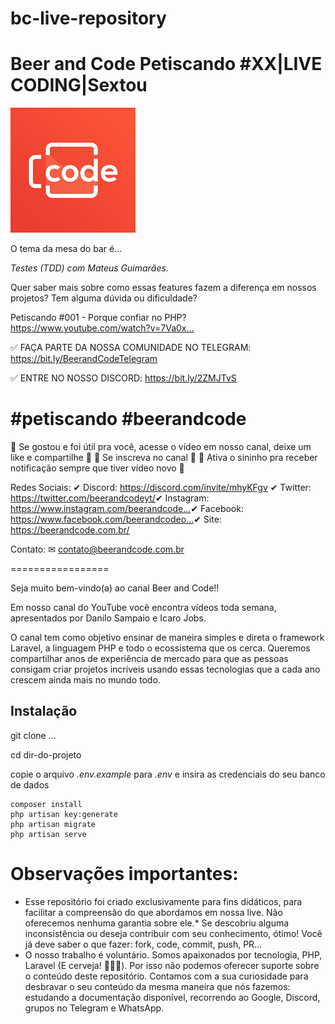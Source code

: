 # bc-live-repository
# Beer and Code Petiscando #XX|LIVE CODING|Sextou
![Beer-and-Code](./beer_and_code.png)

O tema da mesa do bar é...

*Testes (TDD) com Mateus Guimarães.*

Quer saber mais sobre como essas features fazem a diferença em nossos projetos? Tem alguma dúvida ou dificuldade?

Petiscando #001​ - Porque confiar no PHP? https://www.youtube.com/watch?v=7Va0x...​

✅ FAÇA PARTE DA NOSSA COMUNIDADE NO TELEGRAM: https://bit.ly/BeerandCodeTelegram​

✅ ENTRE NO NOSSO DISCORD: https://bit.ly/2ZMJTvS​

#petiscando​ #beerandcode​
=================
🍻 Se gostou e foi útil pra você, acesse o vídeo em nosso canal, deixe um like e compartilhe 🍻
🍻 Se inscreva no canal 🍻
🍻 Ativa o sininho pra receber notificação sempre que tiver vídeo novo 🍻

Redes Sociais:
✔ Discord: https://discord.com/invite/mhyKFgv
✔ Twitter: https://twitter.com/beerandcodeyt/​
✔ Instagram: https://www.instagram.com/beerandcode...​
✔ Facebook: https://www.facebook.com/beerandcodeo...​
✔ Site: https://beerandcode.com.br/​

Contato:
✉ contato@beerandcode.com.br

=================

Seja muito bem-vindo(a) ao canal Beer and Code!!

Em nosso canal do YouTube você encontra vídeos toda semana, apresentados por Danilo Sampaio e Icaro Jobs.

O canal tem como objetivo ensinar de maneira simples e direta o framework Laravel, a linguagem PHP e todo o ecossistema que os cerca. Queremos compartilhar anos de experiência de mercado para que as pessoas consigam criar projetos incríveis usando essas tecnologias que a cada ano crescem ainda mais no mundo todo.

## Instalação
git clone ...

cd dir-do-projeto

copie o arquivo *.env.example* para *.env* e insira as credenciais do seu banco de dados

```
composer install
php artisan key:generate
php artisan migrate
php artisan serve
```




# Observações importantes:
* Esse repositório foi criado exclusivamente para fins didáticos, para facilitar a compreensão do que abordamos em nossa live.  Não oferecemos nenhuma garantia sobre ele.* Se descobriu alguma inconsistência ou deseja contribuir com seu conhecimento, ótimo!  Você já deve saber o que fazer: fork, code, commit, push, PR...
* O nosso trabalho é voluntário.  Somos apaixonados por tecnologia, PHP, Laravel (E cerveja! 🍻🍻🍻). Por isso não podemos oferecer suporte sobre o conteúdo deste repositório. Contamos com a sua curiosidade para desbravar o seu conteúdo da mesma maneira que nós fazemos: estudando a documentação disponível, recorrendo ao Google, Discord, grupos no Telegram e WhatsApp.
